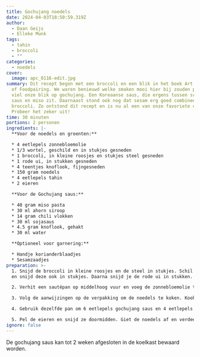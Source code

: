 ```yaml
---
title: Gochujang noedels
date: 2024-04-03T18:50:59.319Z
author:
  - Daan Geijs
  - Elleke Munk
tags:
  - tahin
  - broccoli
  - ""
categories:
  - noedels
cover:
  image: apc_0116-edit.jpg
summary: Dit recept begon met een broccoli en een blik in het boek Art & Science
  of Foodpairing. We waren benieuwd welke smaken mooi hier bij zouden passen. Zo
  viel onze blik op gochujang. Een Koreaanse saus, die ergens tussen sriracha
  saus en miso zit. Daarnaast stond ook nog dat sesam erg goed combineert met
  broccoli. Zo ontstond dit recept en is nu al een van onze favoriete creaties.
  Probeer het zeker uit!
time: 30 minuten
portions: 2 personen
ingredients: |-
  **Voor de noedels en groenten:**

  * 4 eetlepels zonnebloemolie
  * 1/3 wortel, geschild en in stukjes gesneden
  * 1 broccoli, in kleine roosjes en stukjes steel gesneden
  * 1 rode ui, in stukken gesneden
  * 4 teentjes knoflook, fijngesneden
  * 150 gram noedels
  * 4﻿ eetlepels tahin
  * 2 eieren

  **Voor de Gochujang saus:**

  * 40 gram miso pasta
  * 30 ml ahorn siroop
  * 14 gram chili vlokken
  * 30 ml sojasaus
  * 4.5 gram knoflook, gehakt
  * 30 ml water

  **Optioneel voor garnering:**

  * Handje korianderblaadjes
  * Sesamzaadjes
preparation: >-
  1. Snijd de broccoli in kleine roosjes en de steel in stukjes. Schil de wortel
  en snijd deze ook in stukjes. Daarna snijd je de rode ui in stukken.

  2. Verhit een sautépan op middelhoog vuur en voeg de zonnebloemolie toe. Bak de ui en wortel in de olie. Na ongeveer een minuut voeg je de knoflook toe. Vijf minuten later voeg je de broccoli toe en bak je deze ongeveer 4 minuten mee, tot de groenten knapperig zijn. Haal vervolgens de groenten uit de pan en leg ze in een kom.

  3. Volg de aanwijzingen op de verpakking om de noedels te koken. Kook tegelijkertijd de eieren 6,5 minuut voor een zachtgekookt resultaat.

  4. Gebruik dezelfde pan om 6 eetlepels gochujang saus en 4 eetlepels tahin te verwarmen. Voeg wat water toe om de saus tot de gewenste dikte te verdunnen, vergelijkbaar met een dunne pindasaus. Voeg de eerder gebakken groenten toe aan de saus en meng goed. Haal de pan van het vuur en dek af om de groenten warm te houden en verder te laten garen.

  5. Pel de eieren en snijd ze doormidden. Giet de noedels af en verdeel deze over de borden. Voeg de groenten in saus toe en leg het ei er bovenop. Garneer met koriander en sesamzaadjes en wat extra gochujang saus.
ignore: false
---
```

De gochujang saus kan tot 2 weken afgesloten in de koelkast bewaard worden.